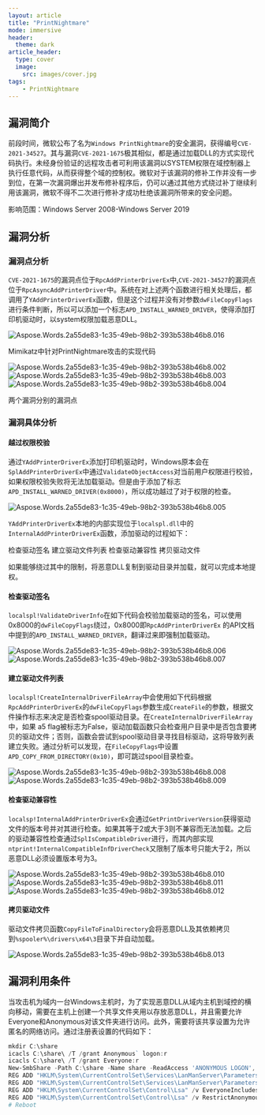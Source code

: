 ```yaml
---
layout: article
title: "PrintNightmare"
mode: immersive
header:
  theme: dark
article_header:
  type: cover
  image:
    src: images/cover.jpg
tags:
    - PrintNightmare
---
```


## 漏洞简介

前段时间，微软公布了名为`Windows PrintNightmare`的安全漏洞，获得编号`CVE-2021-34527`。其与漏洞`CVE-2021-1675`极其相似，都是通过加载DLL的方式实现代码执行。未经身份验证的远程攻击者可利用该漏洞以SYSTEM权限在域控制器上执行任意代码，从而获得整个域的控制权。微软对于该漏洞的修补工作并没有一步到位，在第一次漏洞爆出并发布修补程序后，仍可以通过其他方式绕过补丁继续利用该漏洞，微软不得不二次进行修补才成功杜绝该漏洞所带来的安全问题。

影响范围：Windows Server 2008-Windows Server 2019

## 漏洞分析

### 漏洞点分析

`CVE-2021-1675`的漏洞点位于`RpcAddPrinterDriverEx`中,`CVE-2021-34527`的漏洞点位于`RpcAsyncAddPrinterDriver`中。系统在对上述两个函数进行相关处理后，都调用了`YAddPrinterDriverEx`函数，但是这个过程并没有对参数`dwFileCopyFlags`进行条件判断，所以可以添加一个标志`APD_INSTALL_WARNED_DRIVER`，使得添加打印机驱动时，以system权限加载恶意DLL。

![Aspose.Words.2a55de83-1c35-49eb-98b2-393b538b46b8.016](https://cdn.jsdelivr.net/gh/dre4merp/Drawing-bed@main/images/Aspose.Words.2a55de83-1c35-49eb-98b2-393b538b46b8.016.png)

Mimikatz中针对PrintNightmare攻击的实现代码

![Aspose.Words.2a55de83-1c35-49eb-98b2-393b538b46b8.002](https://cdn.jsdelivr.net/gh/dre4merp/Drawing-bed@main/images/Aspose.Words.2a55de83-1c35-49eb-98b2-393b538b46b8.002.png)
![Aspose.Words.2a55de83-1c35-49eb-98b2-393b538b46b8.003](https://cdn.jsdelivr.net/gh/dre4merp/Drawing-bed@main/images/Aspose.Words.2a55de83-1c35-49eb-98b2-393b538b46b8.003.png)
![Aspose.Words.2a55de83-1c35-49eb-98b2-393b538b46b8.004](https://cdn.jsdelivr.net/gh/dre4merp/Drawing-bed@main/images/Aspose.Words.2a55de83-1c35-49eb-98b2-393b538b46b8.004.png)

两个漏洞分别的漏洞点

### 漏洞具体分析

#### 越过权限校验

通过`YAddPrinterDriverEx`添加打印机驱动时，Windows原本会在`SplAddPrinterDriverEx`中通过`ValidateObjectAccess`对当前用户权限进行校验，如果权限校验失败将无法加载驱动。但是由于添加了标志`APD_INSTALL_WARNED_DRIVER(0x8000)`，所以成功越过了对于权限的检查。

![Aspose.Words.2a55de83-1c35-49eb-98b2-393b538b46b8.005](https://cdn.jsdelivr.net/gh/dre4merp/Drawing-bed@main/images/Aspose.Words.2a55de83-1c35-49eb-98b2-393b538b46b8.005.png)

`YAddPrinterDriverEx`本地的内部实现位于`localspl.dll`中的`InternalAddPrinterDriverEx`函数，添加驱动的过程如下：

 检查驱动签名
 建立驱动文件列表
 检查驱动兼容性
 拷贝驱动文件

如果能够绕过其中的限制，将恶意DLL复制到驱动目录并加载，就可以完成本地提权。

#### 检查驱动签名

`localspl!ValidateDriverInfo`在如下代码会校验加载驱动的签名，可以使用0x8000的`dwFileCopyFlags`绕过，0x8000即`RpcAddPrinterDriverEx` 的API文档中提到的`APD_INSTALL_WARNED_DRIVER`，翻译过来即强制加载驱动。

![Aspose.Words.2a55de83-1c35-49eb-98b2-393b538b46b8.006](https://cdn.jsdelivr.net/gh/dre4merp/Drawing-bed@main/images/Aspose.Words.2a55de83-1c35-49eb-98b2-393b538b46b8.006.png)
![Aspose.Words.2a55de83-1c35-49eb-98b2-393b538b46b8.007](https://cdn.jsdelivr.net/gh/dre4merp/Drawing-bed@main/images/Aspose.Words.2a55de83-1c35-49eb-98b2-393b538b46b8.007.png)

#### 建立驱动文件列表

`localspl!CreateInternalDriverFileArray`中会使用如下代码根据`RpcAddPrinterDriverEx`的`dwFileCopyFlags`参数生成`CreateFile`的参数，根据文件操作标志来决定是否检查spool驱动目录。在`CreateInternalDriverFileArray`中，如果 a5 flag被标志为False，驱动加载函数只会检查用户目录中是否包含要拷贝的驱动文件；否则，函数会尝试到spool驱动目录寻找目标驱动，这将导致列表建立失败。通过分析可以发现，在`FileCopyFlags`中设置`APD_COPY_FROM_DIRECTORY(0x10)`，即可跳过spool目录检查。

![Aspose.Words.2a55de83-1c35-49eb-98b2-393b538b46b8.008](https://cdn.jsdelivr.net/gh/dre4merp/Drawing-bed@main/images/Aspose.Words.2a55de83-1c35-49eb-98b2-393b538b46b8.008.png)
![Aspose.Words.2a55de83-1c35-49eb-98b2-393b538b46b8.009](https://cdn.jsdelivr.net/gh/dre4merp/Drawing-bed@main/images/Aspose.Words.2a55de83-1c35-49eb-98b2-393b538b46b8.009.png)

#### 检查驱动兼容性

`localsp!InternalAddPrinterDriverEx`会通过`GetPrintDriverVersion`获得驱动文件的版本号并对其进行检查。如果其等于2或大于3则不兼容而无法加载。之后的驱动兼容性检查通过`SplIsCompatibleDriver`进行，而其内部实现`ntprint!InternalCompatibleInfDriverCheck`又限制了版本号只能大于2，所以恶意DLL必须设置版本号为3。

![Aspose.Words.2a55de83-1c35-49eb-98b2-393b538b46b8.010](https://cdn.jsdelivr.net/gh/dre4merp/Drawing-bed@main/images/Aspose.Words.2a55de83-1c35-49eb-98b2-393b538b46b8.010.png)
![Aspose.Words.2a55de83-1c35-49eb-98b2-393b538b46b8.011](https://cdn.jsdelivr.net/gh/dre4merp/Drawing-bed@main/images/Aspose.Words.2a55de83-1c35-49eb-98b2-393b538b46b8.011.png)
![Aspose.Words.2a55de83-1c35-49eb-98b2-393b538b46b8.012](https://cdn.jsdelivr.net/gh/dre4merp/Drawing-bed@main/images/Aspose.Words.2a55de83-1c35-49eb-98b2-393b538b46b8.012.png)

#### 拷贝驱动文件

驱动文件拷贝函数`CopyFileToFinalDirectory`会将恶意DLL及其依赖拷贝到`%spooler%\drivers\x64\3`目录下并自动加载。

![Aspose.Words.2a55de83-1c35-49eb-98b2-393b538b46b8.013](https://cdn.jsdelivr.net/gh/dre4merp/Drawing-bed@main/images/Aspose.Words.2a55de83-1c35-49eb-98b2-393b538b46b8.013.png)

## 漏洞利用条件

当攻击机为域内一台Windows主机时，为了实现恶意DLL从域内主机到域控的横向移动，需要在主机上创建一个共享文件夹用以存放恶意DLL，并且需要允许Everyone和Anonymous对该文件夹进行访问。此外，需要将该共享设置为允许匿名的网络访问。通过注册表设置的代码如下：

``` powershell
mkdir C:\share
icacls C:\share\ /T /grant Anonymous` logon:r
icacls C:\share\ /T /grant Everyone:r
New-SmbShare -Path C:\share -Name share -ReadAccess 'ANONYMOUS LOGON','Everyone'
REG ADD "HKLM\System\CurrentControlSet\Services\LanManServer\Parameters" /v NullSessionPipes /t REG_MULTI_SZ /d srvsvc /f 
REG ADD "HKLM\System\CurrentControlSet\Services\LanManServer\Parameters" /v NullSessionShares /t REG_MULTI_SZ /d share /f
REG ADD "HKLM\System\CurrentControlSet\Control\Lsa" /v EveryoneIncludesAnonymous /t REG_DWORD /d 1 /f
REG ADD "HKLM\System\CurrentControlSet\Control\Lsa" /v RestrictAnonymous /t REG_DWORD /d 0 /f
# Reboot
```
